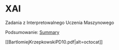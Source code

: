 # XAI
Zadania z Interpretowalnego Uczenia Maszynowego

Podsumowanie:
[Summary](BartlomiejKrzepkowskiPD10.pdf)

[[BartlomiejKrzepkowskiPD10.pdf|alt=octocat]]
